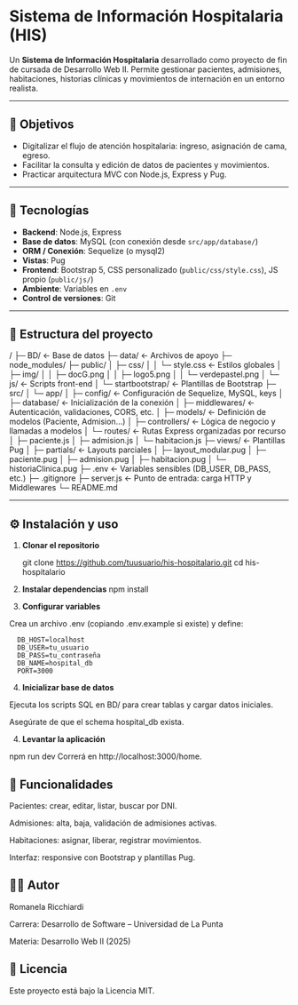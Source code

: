 # Sistema de Información Hospitalaria (HIS)

Un **Sistema de Información Hospitalaria** desarrollado como proyecto de fin de cursada de Desarrollo Web II. Permite gestionar pacientes, admisiones, habitaciones, historias clínicas y movimientos de internación en un entorno realista.

---

## 🏥 Objetivos

- Digitalizar el flujo de atención hospitalaria: ingreso, asignación de cama, egreso.  
- Facilitar la consulta y edición de datos de pacientes y movimientos.  
- Practicar arquitectura MVC con Node.js, Express y Pug.

---

## 🚀 Tecnologías

- **Backend**: Node.js, Express  
- **Base de datos**: MySQL (con conexión desde `src/app/database/`)  
- **ORM / Conexión**: Sequelize (o mysql2)  
- **Vistas**: Pug  
- **Frontend**: Bootstrap 5, CSS personalizado (`public/css/style.css`), JS propio (`public/js/`)  
- **Ambiente**: Variables en `.env`  
- **Control de versiones**: Git  

---

## 📁 Estructura del proyecto

/
├─ BD/ ← Base de datos
├─ data/ ← Archivos de apoyo 
├─ node_modules/
├─ public/
│ ├─ css/
│ │ └─ style.css ← Estilos globales
│ ├─ img/
│ │ ├─ docG.png
│ │ ├─ logo5.png
│ │ └─ verdepastel.png
│ └─ js/ ← Scripts front-end
│ └─ startbootstrap/ ← Plantillas de Bootstrap
├─ src/
│ └─ app/
│ ├─ config/ ← Configuración de Sequelize, MySQL, keys
│ ├─ database/ ← Inicialización de la conexión
│ ├─ middlewares/ ← Autenticación, validaciones, CORS, etc.
│ ├─ models/ ← Definición de modelos (Paciente, Admision…)
│ ├─ controllers/ ← Lógica de negocio y llamadas a modelos
│ └─ routes/ ← Rutas Express organizadas por recurso
│   ├─ paciente.js
│   ├─ admision.js
│   └─ habitacion.js
├─ views/ ← Plantillas Pug
│ ├─ partials/ ← Layouts parciales 
│ ├─ layout_modular.pug
│ ├─ paciente.pug
│ ├─ admision.pug
│ ├─ habitacion.pug
│ └─ historiaClinica.pug
├─ .env ← Variables sensibles (DB_USER, DB_PASS, etc.)
├─ .gitignore
├─ server.js ← Punto de entrada: carga HTTP y Middlewares
└─ README.md

---

## ⚙️ Instalación y uso

1. **Clonar el repositorio**  
  
   git clone https://github.com/tuusuario/his-hospitalario.git
   cd his-hospitalario

2. **Instalar dependencias** 
  npm install

3. **Configurar variables** 
  
  Crea un archivo .env (copiando .env.example si existe) y define:

      DB_HOST=localhost
      DB_USER=tu_usuario
      DB_PASS=tu_contraseña
      DB_NAME=hospital_db
      PORT=3000

4. **Inicializar base de datos**

Ejecuta los scripts SQL en BD/ para crear tablas y cargar datos iniciales.

Asegúrate de que el schema hospital_db exista.

4. **Levantar la aplicación**

npm run dev
Correrá en http://localhost:3000/home.

## 🧪 Funcionalidades

Pacientes: crear, editar, listar, buscar por DNI.

Admisiones: alta, baja, validación de admisiones activas.

Habitaciones: asignar, liberar, registrar movimientos.

Interfaz: responsive con Bootstrap y plantillas Pug.

## 👨‍💻 Autor

Romanela Ricchiardi

Carrera: Desarrollo de Software – Universidad de La Punta

Materia: Desarrollo Web II (2025)

## 📄 Licencia

Este proyecto está bajo la Licencia MIT.